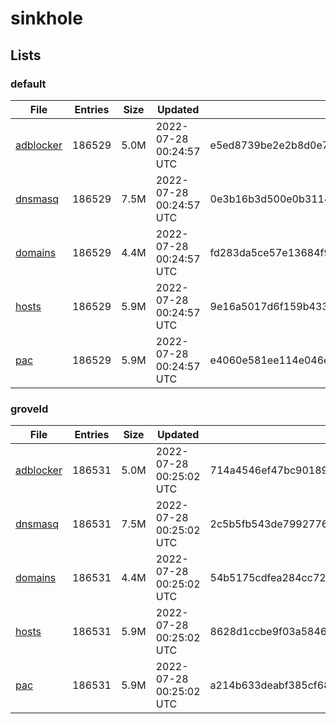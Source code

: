 # sinkhole

## Lists

### default

|File|Entries|Size|Updated|Hash|
|-|-|-|-|-|
|[adblocker](https://raw.githubusercontent.com/groveld/sinkhole/lists/default/adblocker.txt)|186529|5.0M|2022-07-28 00:24:57 UTC|e5ed8739be2e2b8d0e77ab6c7aad23627dfa48385c36050b5ec4f2951229006d|
|[dnsmasq](https://raw.githubusercontent.com/groveld/sinkhole/lists/default/dnsmasq.txt)|186529|7.5M|2022-07-28 00:24:57 UTC|0e3b16b3d500e0b3114c735c923d4e09b6b78d94e7f3fc4c66acf9731a758ffc|
|[domains](https://raw.githubusercontent.com/groveld/sinkhole/lists/default/domains.txt)|186529|4.4M|2022-07-28 00:24:57 UTC|fd283da5ce57e13684f950a520ab65cfb5f94bb8d0417b49fd72d0f748de09a5|
|[hosts](https://raw.githubusercontent.com/groveld/sinkhole/lists/default/hosts.txt)|186529|5.9M|2022-07-28 00:24:57 UTC|9e16a5017d6f159b43358fcf368aad52f5daaa47a5290204e885bd445703c221|
|[pac](https://raw.githubusercontent.com/groveld/sinkhole/lists/default/pac.txt)|186529|5.9M|2022-07-28 00:24:57 UTC|e4060e581ee114e046e443327d5bd91116cb0a0de1ed82037d72da2620313ffe|

### groveld

|File|Entries|Size|Updated|Hash|
|-|-|-|-|-|
|[adblocker](https://raw.githubusercontent.com/groveld/sinkhole/lists/groveld/adblocker.txt)|186531|5.0M|2022-07-28 00:25:02 UTC|714a4546ef47bc90189eff1becb3aa44bca9c959038fddd7eec30fa382adc19a|
|[dnsmasq](https://raw.githubusercontent.com/groveld/sinkhole/lists/groveld/dnsmasq.txt)|186531|7.5M|2022-07-28 00:25:02 UTC|2c5b5fb543de799277665566b673407558a707a9b4132381f84d119b06e430a3|
|[domains](https://raw.githubusercontent.com/groveld/sinkhole/lists/groveld/domains.txt)|186531|4.4M|2022-07-28 00:25:02 UTC|54b5175cdfea284cc720e46db908755ac5eb4a0833d5b157a053e22e6ed753e8|
|[hosts](https://raw.githubusercontent.com/groveld/sinkhole/lists/groveld/hosts.txt)|186531|5.9M|2022-07-28 00:25:02 UTC|8628d1ccbe9f03a584605651d3fde29497ad52c532356176c046e91fe01d00fe|
|[pac](https://raw.githubusercontent.com/groveld/sinkhole/lists/groveld/pac.txt)|186531|5.9M|2022-07-28 00:25:02 UTC|a214b633deabf385cf68264bf310df3e5e99cc7f2d5602c51dd3635cbb2e2a80|
